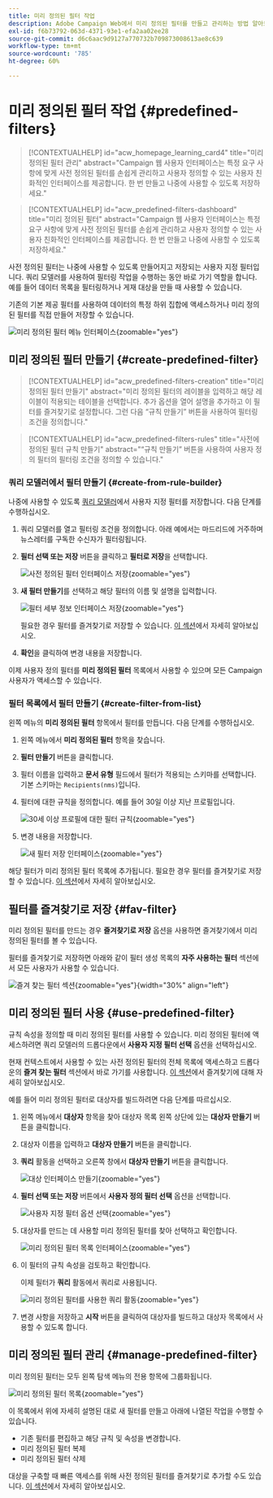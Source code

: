 ```yaml
---
title: 미리 정의된 필터 작업
description: Adobe Campaign Web에서 미리 정의된 필터를 만들고 관리하는 방법 알아보기
exl-id: f6b73792-063d-4371-93e1-efa2aa02ee28
source-git-commit: d6c6aac9d9127a770732b709873008613ae8c639
workflow-type: tm+mt
source-wordcount: '785'
ht-degree: 60%

---
```


# 미리 정의된 필터 작업 {#predefined-filters}

>[!CONTEXTUALHELP]
>id="acw_homepage_learning_card4"
>title="미리 정의된 필터 관리"
>abstract="Campaign 웹 사용자 인터페이스는 특정 요구 사항에 맞게 사전 정의된 필터를 손쉽게 관리하고 사용자 정의할 수 있는 사용자 친화적인 인터페이스를 제공합니다. 한 번 만들고 나중에 사용할 수 있도록 저장하세요."

>[!CONTEXTUALHELP]
>id="acw_predefined-filters-dashboard"
>title="미리 정의된 필터"
>abstract="Campaign 웹 사용자 인터페이스는 특정 요구 사항에 맞게 사전 정의된 필터를 손쉽게 관리하고 사용자 정의할 수 있는 사용자 친화적인 인터페이스를 제공합니다. 한 번 만들고 나중에 사용할 수 있도록 저장하세요."

사전 정의된 필터는 나중에 사용할 수 있도록 만들어지고 저장되는 사용자 지정 필터입니다. 쿼리 모델러를 사용하여 필터링 작업을 수행하는 동안 바로 가기 역할을 합니다. 예를 들어 데이터 목록을 필터링하거나 게재 대상을 만들 때 사용할 수 있습니다.

기존의 기본 제공 필터를 사용하여 데이터의 특정 하위 집합에 액세스하거나 미리 정의된 필터를 직접 만들어 저장할 수 있습니다.

![미리 정의된 필터 메뉴 인터페이스](assets/predefined-filters-menu.png){zoomable="yes"}

## 미리 정의된 필터 만들기 {#create-predefined-filter}

>[!CONTEXTUALHELP]
>id="acw_predefined-filters-creation"
>title="미리 정의된 필터 만들기"
>abstract="미리 정의된 필터의 레이블을 입력하고 해당 레이블이 적용되는 테이블을 선택합니다. 추가 옵션을 열어 설명을 추가하고 이 필터를 즐겨찾기로 설정합니다. 그런 다음 “규칙 만들기” 버튼을 사용하여 필터링 조건을 정의합니다."

>[!CONTEXTUALHELP]
>id="acw_predefined-filters-rules"
>title="사전에 정의된 필터 규칙 만들기"
>abstract="“규칙 만들기” 버튼을 사용하여 사용자 정의 필터의 필터링 조건을 정의할 수 있습니다."

### 쿼리 모델러에서 필터 만들기 {#create-from-rule-builder}

나중에 사용할 수 있도록 [쿼리 모델러](../query/query-modeler-overview.md)에서 사용자 지정 필터를 저장합니다. 다음 단계를 수행하십시오.

1. 쿼리 모델러를 열고 필터링 조건을 정의합니다. 아래 예에서는 마드리드에 거주하며 뉴스레터를 구독한 수신자가 필터링됩니다.
1. **필터 선택 또는 저장** 버튼을 클릭하고 **필터로 저장**&#x200B;을 선택합니다.

   ![사전 정의된 필터 인터페이스 저장](assets/predefined-filters-save.png){zoomable="yes"}

1. **새 필터 만들기**&#x200B;를 선택하고 해당 필터의 이름 및 설명을 입력합니다.

   ![필터 세부 정보 인터페이스 저장](assets/predefined-filters-save-filter.png){zoomable="yes"}

   필요한 경우 필터를 즐겨찾기로 저장할 수 있습니다. [이 섹션](#fav-filter)에서 자세히 알아보십시오.

1. **확인**&#x200B;을 클릭하여 변경 내용을 저장합니다.

이제 사용자 정의 필터를 **미리 정의된 필터** 목록에서 사용할 수 있으며 모든 Campaign 사용자가 액세스할 수 있습니다.

### 필터 목록에서 필터 만들기 {#create-filter-from-list}

왼쪽 메뉴의 **미리 정의된 필터** 항목에서 필터를 만듭니다. 다음 단계를 수행하십시오.

1. 왼쪽 메뉴에서 **미리 정의된 필터** 항목을 찾습니다.
1. **필터 만들기** 버튼을 클릭합니다.
1. 필터 이름을 입력하고 **문서 유형** 필드에서 필터가 적용되는 스키마를 선택합니다. 기본 스키마는 `Recipients(nms)`입니다.

1. 필터에 대한 규칙을 정의합니다. 예를 들어 30일 이상 지난 프로필입니다.

   ![30세 이상 프로필에 대한 필터 규칙](assets/filter-30+.png){zoomable="yes"}

1. 변경 내용을 저장합니다.

   ![새 필터 저장 인터페이스](assets/new-filter.png){zoomable="yes"}

해당 필터가 미리 정의된 필터 목록에 추가됩니다. 필요한 경우 필터를 즐겨찾기로 저장할 수 있습니다. [이 섹션](#fav-filter)에서 자세히 알아보십시오.

## 필터를 즐겨찾기로 저장 {#fav-filter}

미리 정의된 필터를 만드는 경우 **즐겨찾기로 저장** 옵션을 사용하면 즐겨찾기에서 미리 정의된 필터를 볼 수 있습니다.

필터를 즐겨찾기로 저장하면 아래와 같이 필터 생성 목록의 **자주 사용하는 필터** 섹션에서 모든 사용자가 사용할 수 있습니다.

![즐겨 찾는 필터 섹션](assets/predefined-filters-favorite.png){zoomable="yes"}{width="30%" align="left"}

## 미리 정의된 필터 사용 {#use-predefined-filter}

규칙 속성을 정의할 때 미리 정의된 필터를 사용할 수 있습니다. 미리 정의된 필터에 액세스하려면 쿼리 모델러의 드롭다운에서 **사용자 지정 필터 선택** 옵션을 선택하십시오.

현재 컨텍스트에서 사용할 수 있는 사전 정의된 필터의 전체 목록에 액세스하고 드롭다운의 **즐겨 찾는 필터** 섹션에서 바로 가기를 사용합니다. [이 섹션](#fav-filter)에서 즐겨찾기에 대해 자세히 알아보십시오.

예를 들어 미리 정의된 필터로 대상자를 빌드하려면 다음 단계를 따르십시오.

1. 왼쪽 메뉴에서 **대상자** 항목을 찾아 대상자 목록 왼쪽 상단에 있는 **대상자 만들기** 버튼을 클릭합니다.
1. 대상자 이름을 입력하고 **대상자 만들기** 버튼을 클릭합니다.
1. **쿼리** 활동을 선택하고 오른쪽 창에서 **대상자 만들기** 버튼을 클릭합니다.

   ![대상 인터페이스 만들기](assets/build-audience-from-filter.png){zoomable="yes"}

1. **필터 선택 또는 저장** 버튼에서 **사용자 정의 필터 선택** 옵션을 선택합니다.

   ![사용자 지정 필터 옵션 선택](assets/build-audience-select-custom-filter.png){zoomable="yes"}

1. 대상자를 만드는 데 사용할 미리 정의된 필터를 찾아 선택하고 확인합니다.

   ![미리 정의된 필터 목록 인터페이스](assets/build-audience-filter-list.png){zoomable="yes"}

1. 이 필터의 규칙 속성을 검토하고 확인합니다.

   이제 필터가 **쿼리** 활동에서 쿼리로 사용됩니다.

   ![미리 정의된 필터를 사용한 쿼리 활동](assets/build-audience-confirm.png){zoomable="yes"}

1. 변경 사항을 저장하고 **시작** 버튼을 클릭하여 대상자를 빌드하고 대상자 목록에서 사용할 수 있도록 합니다.

## 미리 정의된 필터 관리 {#manage-predefined-filter}

미리 정의된 필터는 모두 왼쪽 탐색 메뉴의 전용 항목에 그룹화됩니다.

![미리 정의된 필터 목록](assets/list-of-filters.png){zoomable="yes"}

이 목록에서 위에 자세히 설명된 대로 새 필터를 만들고 아래에 나열된 작업을 수행할 수 있습니다.

* 기존 필터를 편집하고 해당 규칙 및 속성을 변경합니다.
* 미리 정의된 필터 복제
* 미리 정의된 필터 삭제

대상을 구축할 때 빠른 액세스를 위해 사전 정의된 필터를 즐겨찾기로 추가할 수도 있습니다. [이 섹션](#fav-filter)에서 자세히 알아보십시오.

<!--
## Built-in predefined filters {#ootb-predefined-filter}

Campaign comes with a set of predefined filters, built from the client console. These filters can be used to define your audiences, and rules. They must not be modified.
-->